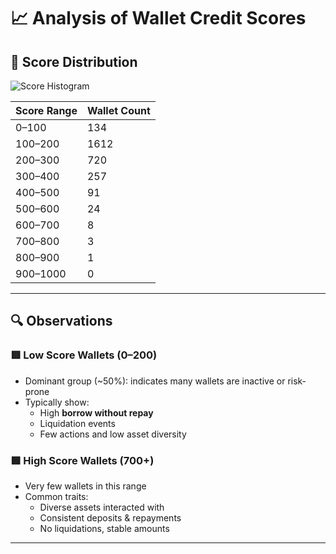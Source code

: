 # 📈 Analysis of Wallet Credit Scores

## 🎯 Score Distribution

![Score Histogram](/Users/akshatpeter/Downloads/credit-scoring-aave/score_distribution.png)

| Score Range | Wallet Count |
|-------------|--------------|
| 0–100       | 134          |
| 100–200     | 1612         |
| 200–300     | 720          |
| 300–400     | 257          |
| 400–500     | 91           |
| 500–600     | 24           |
| 600–700     | 8            |
| 700–800     | 3            |
| 800–900     | 1            |
| 900–1000    | 0            |

---

## 🔍 Observations

### 🟥 Low Score Wallets (0–200)
- Dominant group (~50%): indicates many wallets are inactive or risk-prone
- Typically show:
  - High **borrow without repay**
  - Liquidation events
  - Few actions and low asset diversity

### 🟩 High Score Wallets (700+)
- Very few wallets in this range
- Common traits:
  - Diverse assets interacted with
  - Consistent deposits & repayments
  - No liquidations, stable amounts

---


